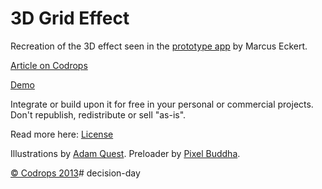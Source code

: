 3D Grid Effect
=========

Recreation of the 3D effect seen in the [prototype app](https://www.youtube.com/watch?v=sjGF6Mw6X_Y) by Marcus Eckert.

[Article on Codrops](http://tympanus.net/codrops/?p=18742)

[Demo](http://tympanus.net/Development/3DGridEffect)

Integrate or build upon it for free in your personal or commercial projects. Don't republish, redistribute or sell "as-is". 

Read more here: [License](http://tympanus.net/codrops/licensing/)

Illustrations by [Adam Quest](https://www.behance.net/AdamQuest). 
Preloader by [Pixel Buddha](http://pixelbuddha.net/freebie/flat-preloaders).

[© Codrops 2013](http://www.codrops.com)# decision-day
